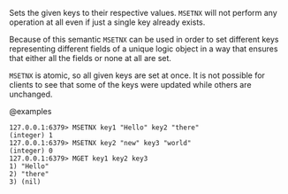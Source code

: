 Sets the given keys to their respective values.
`MSETNX` will not perform any operation at all even if just a single key already
exists.

Because of this semantic `MSETNX` can be used in order to set different keys
representing different fields of a unique logic object in a way that ensures
that either all the fields or none at all are set.

`MSETNX` is atomic, so all given keys are set at once.
It is not possible for clients to see that some of the keys were updated while
others are unchanged.

@examples

```valkey-cli
127.0.0.1:6379> MSETNX key1 "Hello" key2 "there"
(integer) 1
127.0.0.1:6379> MSETNX key2 "new" key3 "world"
(integer) 0
127.0.0.1:6379> MGET key1 key2 key3
1) "Hello"
2) "there"
3) (nil)
```
